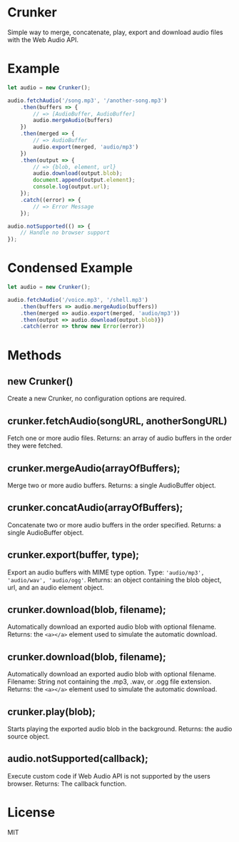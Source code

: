 # Crunker

Simple way to merge, concatenate, play, export and download audio files with the Web Audio API.

# Example

```javascript
let audio = new Crunker();

audio.fetchAudio('/song.mp3', '/another-song.mp3')
	.then(buffers => {
		// => [AudioBuffer, AudioBuffer]
		audio.mergeAudio(buffers)
	})
	.then(merged => {
		// => AudioBuffer
		audio.export(merged, 'audio/mp3')
	})
	.then(output => {
		// => {blob, element, url}
		audio.download(output.blob);
		document.append(output.element);
		console.log(output.url);
	});
	.catch((error) => {
		// => Error Message
	});

audio.notSupported(() => {
	// Handle no browser support
});
```

# Condensed Example

```javascript
let audio = new Crunker();

audio.fetchAudio('/voice.mp3', '/shell.mp3')
	.then(buffers => audio.mergeAudio(buffers))
	.then(merged => audio.export(merged, 'audio/mp3'))
	.then(output => audio.download(output.blob)})
	.catch(error => throw new Error(error))
```

# Methods

## new Crunker()

Create a new Crunker, no configuration options are required.

## crunker.fetchAudio(songURL, anotherSongURL)

Fetch one or more audio files.
Returns: an array of audio buffers in the order they were fetched.

## crunker.mergeAudio(arrayOfBuffers);

Merge two or more audio buffers.
Returns: a single AudioBuffer object.

## crunker.concatAudio(arrayOfBuffers);

Concatenate two or more audio buffers in the order specified.
Returns: a single AudioBuffer object.

## crunker.export(buffer, type);

Export an audio buffers with MIME type option.
Type: `'audio/mp3', 'audio/wav', 'audio/ogg'`.
Returns: an object containing the blob object, url, and an audio element object.

## crunker.download(blob, filename);

Automatically download an exported audio blob with optional filename.
Returns: the `<a></a>` element used to simulate the automatic download.

## crunker.download(blob, filename);

Automatically download an exported audio blob with optional filename.
Filename: String not containing the .mp3, .wav, or .ogg file extension.
Returns: the `<a></a>` element used to simulate the automatic download.

## crunker.play(blob);

Starts playing the exported audio blob in the background.
Returns: the audio source object.

## audio.notSupported(callback);

Execute custom code if Web Audio API is not supported by the users browser.
Returns: The callback function.

# License

MIT
